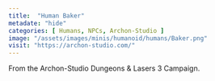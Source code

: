 ```yaml
---
title:  "Human Baker"
metadate: "hide"
categories: [ Humans, NPCs, Archon-Studio ]
image: "/assets/images/minis/humanoid/humans/Baker.png"
visit: "https://archon-studio.com/"
---
```

From the Archon-Studio Dungeons & Lasers 3 Campaign.